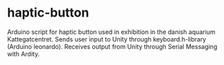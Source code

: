 # haptic-button
Arduino script for haptic button used in exhibition in the danish aquarium Kattegatcentret. Sends user input to Unity through keyboard.h-library (Arduino leonardo). Receives output from Unity through Serial Messaging with Ardity.
